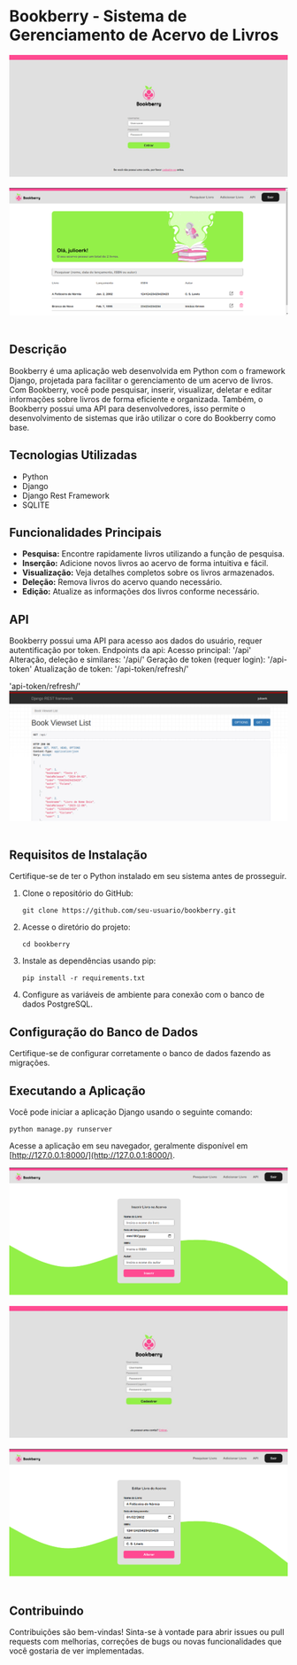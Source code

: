 # Bookberry - Sistema de Gerenciamento de Acervo de Livros

<img src="1_utils/2_imgs_readme/1.jpg"> <br /> <br />
<img src="1_utils/2_imgs_readme/2.jpg"> <br /> <br />

## Descrição
Bookberry é uma aplicação web desenvolvida em Python com o framework Django, projetada para facilitar o gerenciamento de um acervo de livros. Com Bookberry, você pode pesquisar, inserir, visualizar, deletar e editar informações sobre livros de forma eficiente e organizada. Também, o Bookberry possui uma API para desenvolvedores, isso permite o desenvolvimento de sistemas que irão utilizar o core do Bookberry como base.

## Tecnologias Utilizadas
- Python
- Django
- Django Rest Framework
- SQLITE

## Funcionalidades Principais
- **Pesquisa:** Encontre rapidamente livros utilizando a função de pesquisa.
- **Inserção:** Adicione novos livros ao acervo de forma intuitiva e fácil.
- **Visualização:** Veja detalhes completos sobre os livros armazenados.
- **Deleção:** Remova livros do acervo quando necessário.
- **Edição:** Atualize as informações dos livros conforme necessário.

## API
Bookberry possui uma API para acesso aos dados do usuário, requer autentificação por token.
Endpoints da api:
Acesso principal: '/api'
Alteração, deleção e similares: '/api/<id>'
Geração de token (requer login): '/api-token'
Atualização de token: '/api-token/refresh/'


'api-token/refresh/'
<img src="1_utils/2_imgs_readme/6.png"> <br /> <br />

## Requisitos de Instalação
Certifique-se de ter o Python instalado em seu sistema antes de prosseguir.

1. Clone o repositório do GitHub:
    ```
    git clone https://github.com/seu-usuario/bookberry.git
    ```
2. Acesse o diretório do projeto:
    ```
    cd bookberry
    ```
3. Instale as dependências usando pip:
    ```
    pip install -r requirements.txt
    ```
4. Configure as variáveis de ambiente para conexão com o banco de dados PostgreSQL.

## Configuração do Banco de Dados
Certifique-se de configurar corretamente o banco de dados fazendo as migrações.

## Executando a Aplicação
Você pode iniciar a aplicação Django usando o seguinte comando:
```
python manage.py runserver
```

Acesse a aplicação em seu navegador, geralmente disponível em [http://127.0.0.1:8000/](http://127.0.0.1:8000/).

<img src="1_utils/2_imgs_readme/3.jpg"> <br /> <br />
<img src="1_utils/2_imgs_readme/4.jpg"> <br /> <br />
<img src="1_utils/2_imgs_readme/5.jpg"> <br /> <br />

## Contribuindo
Contribuições são bem-vindas! Sinta-se à vontade para abrir issues ou pull requests com melhorias, correções de bugs ou novas funcionalidades que você gostaria de ver implementadas.
